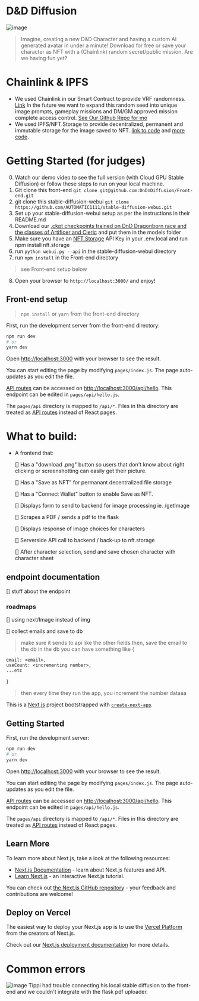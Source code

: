 # D&D Diffusion

![image](https://user-images.githubusercontent.com/62179036/202823898-aaecbe73-7080-492d-8c74-12aab810636c.png)

> Imagine, creating a new D&D Character and having a custom AI generated avatar in under a minute! Download for free or save your character as NFT with a (Chainlink) random secret/public mission. Are we having fun yet?

# Chainlink & IPFS

- We used Chainlink in our Smart Contract to provide VRF randomness. [Link](https://goerli.etherscan.io/address/0xa41a00db6c90b969252b38580e36b5241c16de85) In the future we want to expand this random seed into unique image prompts, gameplay missions and DM/GM approved mission complete access control.  [See Our Github Repo for mo](https://github.com/DnDnDiffusion/scaffold-dnd)
- We used IPFS/NFT.Storage to provide decentralized, permanent and immutable storage for the image saved to NFT. [link to code](https://github.com/DnDnDiffusion/Front-end/blob/dc6991215ef71ab79a74560192502026a70196d6/pages/index.js#L89) and [more code](https://github.com/DnDnDiffusion/Front-end/blob/main/utils/web3utils.js).

# Getting Started (for judges)

0. Watch our demo video to see the full version (with Cloud GPU Stable Diffusion) or follow these steps to run on your local machine.
1. Git clone this front-end `git clone git@github.com:DnDnDiffusion/Front-end.git`
2. git clone this stable-diffusion-webui `git clone https://github.com/AUTOMATIC1111/stable-diffusion-webui.git`
3. Set up your stable-diffusion-webui setup as per the instructions in their README.md
4. Download our [.ckpt checkpoints trained on DnD Dragonborn race and the classes of Artificer and Cleric](https://drive.google.com/drive/folders/1dvFfvZtBywAVWTwxPInv26ZjTadEiabT) and put them in the models folder 
5. Make sure you have an [NFT.Storage](https://nft.storage/docs/#using-the-javascript-api) API Key in your .env.local and run npm install nft.storage
6. run `python webui.py --api` in the stable-diffusion-webui directory
7. run `npm install` in the Front-end directory
> see Front-end setup below
8. Open your browser to `http://localhost:3000/` and enjoy!

## Front-end setup

> `npm install` or `yarn` from the front-end directory

First, run the development server from the front-end directory:

```bash
npm run dev
# or
yarn dev
```

Open [http://localhost:3000](http://localhost:3000) with your browser to see the result.

You can start editing the page by modifying `pages/index.js`. The page auto-updates as you edit the file.

[API routes](https://nextjs.org/docs/api-routes/introduction) can be accessed on [http://localhost:3000/api/hello](http://localhost:3000/api/hello). This endpoint can be edited in `pages/api/hello.js`.

The `pages/api` directory is mapped to `/api/*`. Files in this directory are treated as [API routes](https://nextjs.org/docs/api-routes/introduction) instead of React pages.

# What to build:

- A frontend that:

  [] Has a "download .png" button so users that don't know about right clicking or screenshotting can easily get their picture.

  [] Has a "Save as NFT" for permanant decentralized file storage

  [] Has a "Connect Wallet" button to enable Save as NFT.

  [] Displays form to send to backend for image processing ie. /getImage

  [] Scrapes a PDF / sends a pdf to the flask

  [] Displays response of image choices for characters

  [] Serverside API call to backend / back-up to nft.storage

  [] After character selection, send and save chosen character with character sheet

## endpoint documentation

[] stuff about the endpoint

### roadmaps

[] using next/Image instead of img

[] collect emails and save to db

> make sure it sends to api like the other fields
> then, save the email to the db
> in the db you can have something like
> {

    email: <email>,
    useCount: <incrementing number>,
    ...etc

}

> then every time they run the app, you increment the number
> dataaa

This is a [Next.js](https://nextjs.org/) project bootstrapped with [`create-next-app`](https://github.com/vercel/next.js/tree/canary/packages/create-next-app).

## Getting Started

First, run the development server:

```bash
npm run dev
# or
yarn dev
```

Open [http://localhost:3000](http://localhost:3000) with your browser to see the result.

You can start editing the page by modifying `pages/index.js`. The page auto-updates as you edit the file.

[API routes](https://nextjs.org/docs/api-routes/introduction) can be accessed on [http://localhost:3000/api/hello](http://localhost:3000/api/hello). This endpoint can be edited in `pages/api/hello.js`.

The `pages/api` directory is mapped to `/api/*`. Files in this directory are treated as [API routes](https://nextjs.org/docs/api-routes/introduction) instead of React pages.

## Learn More

To learn more about Next.js, take a look at the following resources:

- [Next.js Documentation](https://nextjs.org/docs) - learn about Next.js features and API.
- [Learn Next.js](https://nextjs.org/learn) - an interactive Next.js tutorial.

You can check out [the Next.js GitHub repository](https://github.com/vercel/next.js/) - your feedback and contributions are welcome!

## Deploy on Vercel

The easiest way to deploy your Next.js app is to use the [Vercel Platform](https://vercel.com/new?utm_medium=default-template&filter=next.js&utm_source=create-next-app&utm_campaign=create-next-app-readme) from the creators of Next.js.

Check out our [Next.js deployment documentation](https://nextjs.org/docs/deployment) for more details.

# Common errors

![image](https://user-images.githubusercontent.com/62179036/202824247-ffea9d68-344e-4369-87aa-01421d547cd7.png)
Tippi had trouble connecting his local stable diffusion to the front-end and we couldn't integrate with the flask pdf uploader.
